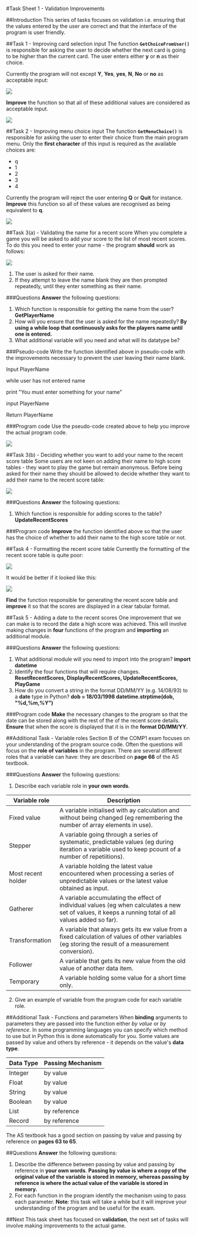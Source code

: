 #Task Sheet 1 - Validation Improvements

##Introduction
This series of tasks focuses on validation i.e. ensuring that the values entered by the user are correct and that the interface of the program is user friendly.

##Task 1 - Improving card selection input
The function **`GetChoiceFromUser()`** is responsible for asking the user to decide whether the next card is going to be higher than the current card. The user enters either **y** or **n** as their choice.

Currently the program will not except **Y**, **Yes**, **yes**, **N**, **No** or **no** as acceptable input:

![][1]

**Improve** the function so that all of these additional values are considered as acceptable input.

![](https://www.dropbox.com/s/4ugdh9vc2isv87q/s1.PNG?dl=1)

##Task 2 - Improving menu choice input
The function **`GetMenuChoice()`** is responsible for asking the user to enter their choice from the main program menu. Only the **first character** of this input is required as the available choices are:

- q
- 1
- 2
- 3
- 4

Currently the program will reject the user entering **Q** or **Quit** for instance. **Improve** this function so all of these values are recognised as being equivalent to **q**.

![](https://www.dropbox.com/s/x8sqbrexl38edmi/s2.PNG?dl=1)

##Task 3(a) - Validating the name for a recent score
When you complete a game you will be asked to add your score to the list of most recent scores. To do this you need to enter your name - the program **should** work as follows:

![][2]

1. The user is asked for their name.
2. If they attempt to leave the name blank they are then prompted repeatedly, until they enter something as their name.

###Questions
**Answer** the following questions:

1. Which function is responsible for getting the name from the user? **GetPlayerName**
2. How will you ensure that the user is asked for the name repeatedly? **By using a while loop that continuously asks for the players name until one is entered.**
3. What additional variable will you need and what will its datatype be?

###Pseudo-code
Write the function identified above in pseudo-code with the improvements necessary to prevent the user leaving their name blank.

Input PlayerName

while user has not entered name

  print "You must enter something for your name"
  
  input PlayerName
  
Return PlayerName

###Program code
Use the pseudo-code created above to help you improve the actual program code.

![](https://www.dropbox.com/s/5e2nwt1ovtz8zmb/hww.PNG?dl=1)

##Task 3(b) - Deciding whether you want to add your name to the recent score table
Some users are not keen on adding their name to high score tables - they want to play the game but remain anonymous. Before being asked for their name they should be allowed to decide whether they want to add their name to the recent score table:

![][3]

###Questions
**Answer** the following questions:

1. Which function is responsible for adding scores to the table? **UpdateRecentScores**

###Program code
**Improve** the function identified above so that the user has the choice of whether to add their name to the high score table or not.

##Task 4 - Formatting the recent score table
Currently the formatting of the recent score table is quite poor:

![][4]

It would be better if it looked like this:

![][5]

**Find** the function responsible for generating the recent score table and **improve** it so that the scores are displayed in a clear tabular format.

##Task 5 - Adding a date to the recent scores
One improvement that we can make is to record the date a high score was achieved. This will involve making changes in **four** functions of the program and **importing** an additional module.

###Questions
**Answer** the following questions:

1. What additional module will you need to import into the program? **import datetime**
2. Identify the four functions that will require changes. **ResetRecentScores, DisplayRecentScores, UpdateRecentScores, PlayGame**
3. How do you convert a string in the format DD/MM/YY (e.g. 14/08/93) to a **date** type in Python? **dob = 18/03/1998 datetime.strptime(dob, "%d,%m,%Y")**

###Program code
**Make** the necessary changes to the program so that the date can be stored along with the rest of the of the recent score details. **Ensure** that when the score is displayed that it is in the **format DD/MM/YY**.

##Additional Task - Variable roles
Section B of the COMP1 exam focuses on your understanding of the program source code. Often the questions will focus on the **role of variables** in the program. There are several different roles that a variable can have: they are described on **page 66** of the AS textbook.

###Questions
**Answer** the following questions:

1. Describe each variable role in **your own words**.

|**Variable role**|**Description**|
|-----------------|---------------|
|Fixed value|A variable initialised with ay calculation and without being changed (eg remembering the number of array elements in use).|
|Stepper|A variable going through a series of systematic, predictable values (eg during iteration a variable used to keep pcount of a number of repetiitions).|
|Most recent holder|A variable holding the latest value encountered when processing a series of unpredictable values or the latest value obtained as input.|
|Gatherer|A variable accumulating the effect of individual values (eg when calculates a new set of values, it keeps a running total of all values added so far).|
|Transformation|A variable that always gets its ew value from a fixed calculation of values of other variables (eg storing the result of a measurement conversion).|
|Follower|A variable that gets its new value from the old value of another data item.|
|Temporary|A variable holding some value for a short time only.|

2. Give an example of variable from the program code for each variable role.

##Additional Task - Functions and parameters
When **binding** arguments to parameters they are passed into the function either *by value* or *by reference*. In some programming languages you can specify which method to use but in Python this is done automatically for you. Some values are passed by value and others by reference - it depends on the value's **data type**.

|**Data Type**|**Passing Mechanism**|
|-------------|---------------------|
|Integer|by value|
|Float|by value|
|String|by value|
|Boolean|by value|
|List|by reference|
|Record|by reference|

The AS textbook has a good section on passing by value and passing by reference on **pages 63 to 65**.

##Questions
**Answer** the following questions:

1. Describe the difference between passing by value and passing by reference in **your own words**. **Passing by value is where a copy of the original value of the variable is stored in memory, whereas passing by reference is where the actual value of the variable is stored in memory.**
2. For each function in the program identify the mechanism using to pass each parameter. **Note**: this task will take a while but it will improve your understanding of the program and be useful for the exam.

##Next
This task sheet has focused on **validation**, the next set of tasks will involve making improvements to the actual game.




[1]: images/valid_yes_no_input.png
[2]: images/high_score_name.png
[3]: images/ask_for_name.png
[4]: images/high_score_table_old.png
[5]: images/high_score_table_new.png
